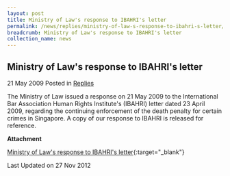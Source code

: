 ```yaml
---
layout: post
title: Ministry of Law's response to IBAHRI's letter
permalink: /news/replies/ministry-of-law-s-response-to-ibahri-s-letter/
breadcrumb: Ministry of Law's response to IBAHRI's letter
collection_name: news
---
```


Ministry of Law's response to IBAHRI's letter
---

21 May 2009 Posted in [Replies](/news/replies)

The Ministry of Law issued a response on 21 May 2009 to the International Bar Association Human Rights Institute's (IBAHRI) letter dated 23 April 2009, regarding the continuing enforcement of the death penalty for certain crimes in Singapore. A copy of our response to IBAHRI is released for reference.

**Attachment**

[Ministry of Law's response to IBAHRI's letter](/files/linkclick6b35.pdf/){:target="_blank"}

<p class="right-side-updated">
  Last Updated on 27 Nov 2012
</p>
